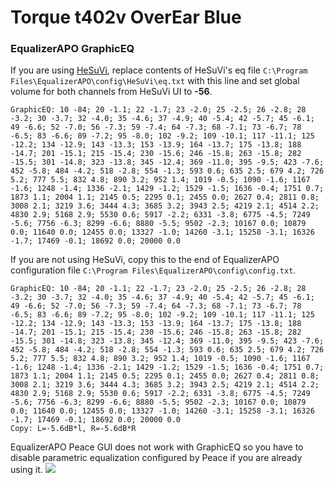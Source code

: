 # Torque t402v OverEar Blue
### EqualizerAPO GraphicEQ
If you are using [HeSuVi](https://sourceforge.net/projects/hesuvi/), replace contents of HeSuVi's eq file `C:\Program Files\EqualizerAPO\config\HeSuVi\eq.txt` with this line and set global volume for both channels from HeSuVi UI to **-56**.
```
GraphicEQ: 10 -84; 20 -1.1; 22 -1.7; 23 -2.0; 25 -2.5; 26 -2.8; 28 -3.2; 30 -3.7; 32 -4.0; 35 -4.6; 37 -4.9; 40 -5.4; 42 -5.7; 45 -6.1; 49 -6.6; 52 -7.0; 56 -7.3; 59 -7.4; 64 -7.3; 68 -7.1; 73 -6.7; 78 -6.5; 83 -6.6; 89 -7.2; 95 -8.0; 102 -9.2; 109 -10.1; 117 -11.1; 125 -12.2; 134 -12.9; 143 -13.3; 153 -13.9; 164 -13.7; 175 -13.8; 188 -14.7; 201 -15.1; 215 -15.4; 230 -15.6; 246 -15.8; 263 -15.8; 282 -15.5; 301 -14.8; 323 -13.8; 345 -12.4; 369 -11.0; 395 -9.5; 423 -7.6; 452 -5.8; 484 -4.2; 518 -2.8; 554 -1.3; 593 0.6; 635 2.5; 679 4.2; 726 5.2; 777 5.5; 832 4.8; 890 3.2; 952 1.4; 1019 -0.5; 1090 -1.6; 1167 -1.6; 1248 -1.4; 1336 -2.1; 1429 -1.2; 1529 -1.5; 1636 -0.4; 1751 0.7; 1873 1.1; 2004 1.1; 2145 0.5; 2295 0.1; 2455 0.0; 2627 0.4; 2811 0.8; 3008 2.1; 3219 3.6; 3444 4.3; 3685 3.2; 3943 2.5; 4219 2.1; 4514 2.2; 4830 2.9; 5168 2.9; 5530 0.6; 5917 -2.2; 6331 -3.8; 6775 -4.5; 7249 -5.6; 7756 -6.3; 8299 -6.6; 8880 -5.5; 9502 -2.3; 10167 0.0; 10879 0.0; 11640 0.0; 12455 0.0; 13327 -1.0; 14260 -3.1; 15258 -3.1; 16326 -1.7; 17469 -0.1; 18692 0.0; 20000 0.0
```
If you are not using HeSuVi, copy this to the end of EqualizerAPO configuration file `C:\Program Files\EqualizerAPO\config\config.txt`.
```
GraphicEQ: 10 -84; 20 -1.1; 22 -1.7; 23 -2.0; 25 -2.5; 26 -2.8; 28 -3.2; 30 -3.7; 32 -4.0; 35 -4.6; 37 -4.9; 40 -5.4; 42 -5.7; 45 -6.1; 49 -6.6; 52 -7.0; 56 -7.3; 59 -7.4; 64 -7.3; 68 -7.1; 73 -6.7; 78 -6.5; 83 -6.6; 89 -7.2; 95 -8.0; 102 -9.2; 109 -10.1; 117 -11.1; 125 -12.2; 134 -12.9; 143 -13.3; 153 -13.9; 164 -13.7; 175 -13.8; 188 -14.7; 201 -15.1; 215 -15.4; 230 -15.6; 246 -15.8; 263 -15.8; 282 -15.5; 301 -14.8; 323 -13.8; 345 -12.4; 369 -11.0; 395 -9.5; 423 -7.6; 452 -5.8; 484 -4.2; 518 -2.8; 554 -1.3; 593 0.6; 635 2.5; 679 4.2; 726 5.2; 777 5.5; 832 4.8; 890 3.2; 952 1.4; 1019 -0.5; 1090 -1.6; 1167 -1.6; 1248 -1.4; 1336 -2.1; 1429 -1.2; 1529 -1.5; 1636 -0.4; 1751 0.7; 1873 1.1; 2004 1.1; 2145 0.5; 2295 0.1; 2455 0.0; 2627 0.4; 2811 0.8; 3008 2.1; 3219 3.6; 3444 4.3; 3685 3.2; 3943 2.5; 4219 2.1; 4514 2.2; 4830 2.9; 5168 2.9; 5530 0.6; 5917 -2.2; 6331 -3.8; 6775 -4.5; 7249 -5.6; 7756 -6.3; 8299 -6.6; 8880 -5.5; 9502 -2.3; 10167 0.0; 10879 0.0; 11640 0.0; 12455 0.0; 13327 -1.0; 14260 -3.1; 15258 -3.1; 16326 -1.7; 17469 -0.1; 18692 0.0; 20000 0.0
Copy: L=-5.6dB*l, R=-5.6dB*R
```
EqualizerAPO Peace GUI does not work with GraphicEQ so you have to disable parametric equalization configured by Peace if you are already using it.
![](https://raw.githubusercontent.com/jaakkopasanen/AutoEq/master/results/Sonoma%20Model%20One/innerfidelity/onear/Torque%20t402v%20OverEar%20Blue/Torque%20t402v%20OverEar%20Blue.png)

